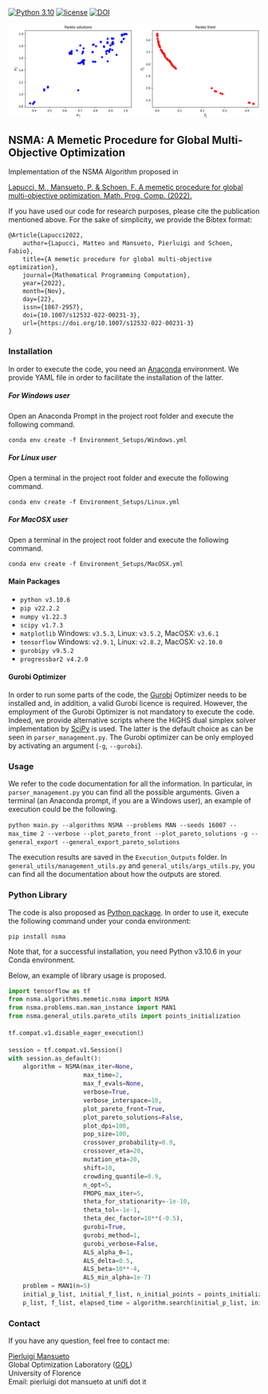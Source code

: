 [![Python 3.10](https://img.shields.io/badge/python-3.10-blue.svg)](https://www.python.org/downloads/release/python-3106/)
[![license](https://img.shields.io/badge/license-apache_2.0-orange.svg)](https://opensource.org/licenses/Apache-2.0)
[![DOI](https://zenodo.org/badge/562917525.svg)](https://zenodo.org/badge/latestdoi/562917525)

![Alt Text](README_Front_Image.gif)
## NSMA: A Memetic Procedure for Global Multi-Objective Optimization

Implementation of the NSMA Algorithm proposed in

[Lapucci, M., Mansueto, P. & Schoen, F. A memetic procedure for global multi-objective optimization. Math. Prog. Comp. (2022).](
https://doi.org/10.1007/s12532-022-00231-3)

If you have used our code for research purposes, please cite the publication mentioned above.
For the sake of simplicity, we provide the Bibtex format:

```
@Article{Lapucci2022,
    author={Lapucci, Matteo and Mansueto, Pierluigi and Schoen, Fabio},
    title={A memetic procedure for global multi-objective optimization},
    journal={Mathematical Programming Computation},
    year={2022},
    month={Nov},
    day={22},
    issn={1867-2957},
    doi={10.1007/s12532-022-00231-3},
    url={https://doi.org/10.1007/s12532-022-00231-3}
}
```

### Installation

In order to execute the code, you need an [Anaconda](https://www.anaconda.com/) environment. We provide YAML file in order to facilitate the installation of the latter.

##### For Windows user

Open an Anaconda Prompt in the project root folder and execute the following command.

```
conda env create -f Environment_Setups/Windows.yml
```

##### For Linux user

Open a terminal in the project root folder and execute the following command.

```
conda env create -f Environment_Setups/Linux.yml
```

##### For MacOSX user

Open a terminal in the project root folder and execute the following command.

```
conda env create -f Environment_Setups/MacOSX.yml
```

#### Main Packages

* ```python v3.10.6```
* ```pip v22.2.2```
* ```numpy v1.22.3```
* ```scipy v1.7.3```
* ```matplotlib``` Windows: ```v3.5.3```, Linux: ```v3.5.2```, MacOSX: ```v3.6.1```
* ```tensorflow``` Windows: ```v2.9.1```, Linux: ```v2.8.2```, MacOSX: ```v2.10.0```
* ```gurobipy v9.5.2```
* ```progressbar2 v4.2.0```

#### Gurobi Optimizer

In order to run some parts of the code, the [Gurobi](https://www.gurobi.com/) Optimizer needs to be installed and, in addition, a valid Gurobi licence is required. 
However, the employment of the Gurobi Optimizer is not mandatory to execute the code. 
Indeed, we provide alternative scripts where the HiGHS dual simplex solver implementation by [SciPy](https://scipy.org/) is used. The latter is the default choice as can be seen in ```parser_management.py```. 
The Gurobi optimizer can be only employed by activating an argument (```-g```, ```--gurobi```). 

### Usage

We refer to the code documentation for all the information. In particular, in ```parser_management.py``` you can find all the possible arguments.
Given a terminal (an Anaconda prompt, if you are a Windows user), an example of execution could be the following.

```python main.py --algorithms NSMA --problems MAN --seeds 16007 --max_time 2 --verbose --plot_pareto_front --plot_pareto_solutions -g --general_export --general_export_pareto_solutions```

The execution results are saved in the ```Execution_Outputs``` folder. In ```general_utils/management_utils.py``` and ```general_utils/args_utils.py```, you can find all the documentation about how the outputs are stored.

### Python Library

The code is also proposed as [Python package](https://pypi.org/project/nsma/). In order to use it, execute the following command under your conda environment:

```
pip install nsma
```

Note that, for a successful installation, you need Python v3.10.6 in your Conda environment.

Below, an example of library usage is proposed.

```python
import tensorflow as tf
from nsma.algorithms.memetic.nsma import NSMA
from nsma.problems.man.man_instance import MAN1
from nsma.general_utils.pareto_utils import points_initialization

tf.compat.v1.disable_eager_execution()

session = tf.compat.v1.Session()
with session.as_default():
    algorithm = NSMA(max_iter=None, 
                     max_time=2, 
                     max_f_evals=None, 
                     verbose=True, 
                     verbose_interspace=10, 
                     plot_pareto_front=True, 
                     plot_pareto_solutions=False, 
                     plot_dpi=100, 
                     pop_size=100, 
                     crossover_probability=0.9, 
                     crossover_eta=20, 
                     mutation_eta=20, 
                     shift=10, 
                     crowding_quantile=0.9, 
                     n_opt=5, 
                     FMOPG_max_iter=5, 
                     theta_for_stationarity=-1e-10, 
                     theta_tol=-1e-1, 
                     theta_dec_factor=10**(-0.5), 
                     gurobi=True, 
                     gurobi_method=1, 
                     gurobi_verbose=False, 
                     ALS_alpha_0=1, 
                     ALS_delta=0.5, 
                     ALS_beta=10**-4, 
                     ALS_min_alpha=1e-7)
    problem = MAN1(n=5)
    initial_p_list, initial_f_list, n_initial_points = points_initialization(problem, 'hyper', 5)
    p_list, f_list, elapsed_time = algorithm.search(initial_p_list, initial_f_list, problem)
```

### Contact

If you have any question, feel free to contact me:

[Pierluigi Mansueto](https://webgol.dinfo.unifi.it/pierluigi-mansueto/)<br>
Global Optimization Laboratory ([GOL](https://webgol.dinfo.unifi.it/))<br>
University of Florence<br>
Email: pierluigi dot mansueto at unifi dot it
